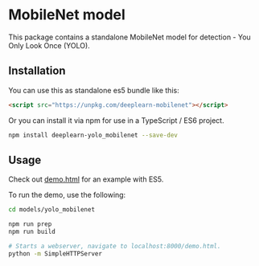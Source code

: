 # MobileNet model

This package contains a standalone MobileNet model for detection - You Only Look Once (YOLO).

## Installation
You can use this as standalone es5 bundle like this:

```html
<script src="https://unpkg.com/deeplearn-mobilenet"></script>
```

Or you can install it via npm for use in a TypeScript / ES6 project.

```sh
npm install deeplearn-yolo_mobilenet --save-dev
```

## Usage

Check out [demo.html](https://github.com/PAIR-code/deeplearnjs/blob/master/models/yolo_mobilenet/demo.html)
for an example with ES5.

To run the demo, use the following:

```bash
cd models/yolo_mobilenet

npm run prep
npm run build

# Starts a webserver, navigate to localhost:8000/demo.html.
python -m SimpleHTTPServer
```
